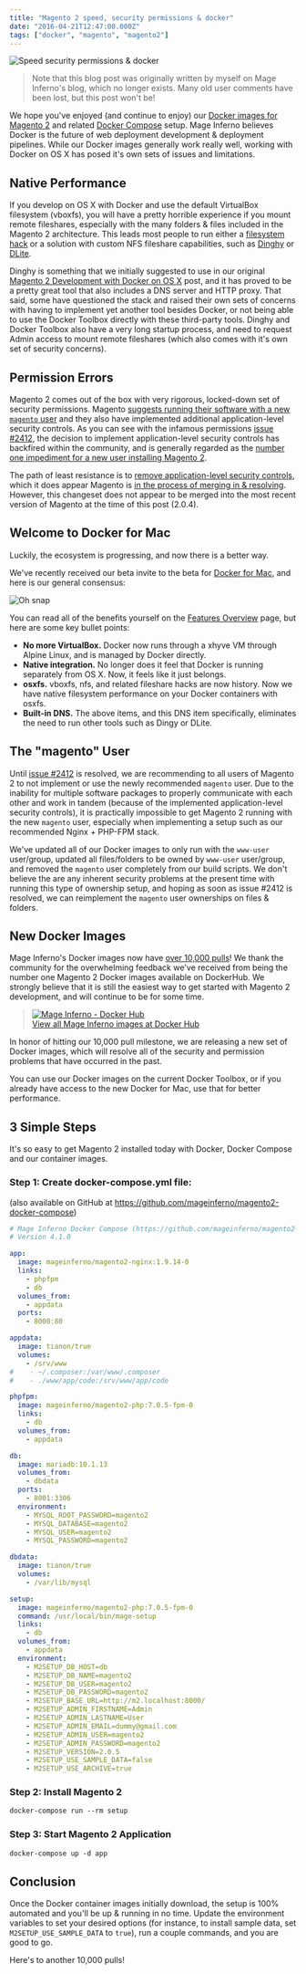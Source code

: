 ```yaml
---
title: "Magento 2 speed, security permissions & docker"
date: "2016-04-21T12:47:00.000Z"
tags: ["docker", "magento", "magento2"]
---
```


![Speed security permissions & docker](magento-2-speed-security-permissions-docker.png)

> Note that this blog post was originally written by myself on Mage Inferno's blog, which no longer exists. Many old user comments have been lost, but this post won't be!

We hope you've enjoyed (and continue to enjoy) our <a href="https://hub.docker.com/u/mageinferno/" target="_blank">Docker images for Magento 2</a> and related <a href="https://github.com/mageinferno/magento2-docker-compose" target="_blank">Docker Compose</a> setup. Mage Inferno believes Docker is the future of web deployment development & deployment pipelines. While our Docker images generally work really well, working with Docker on OS X has posed it's own sets of issues and limitations.

## Native Performance

If you develop on OS X with Docker and use the default VirtualBox filesystem (vboxfs), you will have a pretty horrible experience if you mount remote fileshares, especially with the many folders & files included in the Magento 2 architecture. This leads most people to run either a <a href="https://github.com/brikis98/docker-osx-dev" target="_blank">filesystem hack</a> or a solution with custom NFS fileshare capabilities, such as <a href="https://github.com/codekitchen/dinghy" target="_blank">Dinghy</a> or <a href="https://github.com/nlf/dlite" target="_blank">DLite</a>.

Dinghy is something that we initially suggested to use in our original <a href="/2015/07/15/magento-2-development-docker-os-x" target="_blank">Magento 2 Development with Docker on OS X</a> post, and it has proved to be a pretty great tool that also includes a DNS server and HTTP proxy. That said, some have questioned the stack and raised their own sets of concerns with having to implement yet another tool besides Docker, or not being able to use the Docker Toolbox directly with these third-party tools. Dinghy and Docker Toolbox also have a very long startup process, and need to request Admin access to mount remote fileshares (which also comes with it's own set of security concerns).

## Permission Errors

Magento 2 comes out of the box with very rigorous, locked-down set of security permissions. Magento <a href="http://devdocs.magento.com/guides/v2.0/install-gde/prereq/apache-user.html" target="_blank">suggests running their software with a new `magento` user</a> and they also have implemented additional application-level security controls. As you can see with the infamous permissions <a href="https://github.com/magento/magento2/issues/2412" target="_blank">issue #2412</a>, the decision to implement application-level security controls has backfired within the community, and is generally regarded as the <a href="https://github.com/magento/magento2/issues/2412#issuecomment-211807715" target="_blank">number one impediment for a new user installing Magento 2</a>.

The path of least resistance is to <a href="https://github.com/magento/magento2/issues/2412#issuecomment-189118410" target="_blank">remove application-level security controls</a>, which it does appear Magento is <a href="https://github.com/magento/magento2/commit/642127547acbc91f2cb864c3d4880ce4998a9bc4" target="_blank">in the process of merging in & resolving</a>. However, this changeset does not appear to be merged into the most recent version of Magento at the time of this post (2.0.4).

## Welcome to Docker for Mac

Luckily, the ecosystem is progressing, and now there is a better way.

We've recently received our beta invite to the beta for <a href="https://beta.docker.com/" target="_blank">Docker for Mac</a>, and here is our general consensus:

![Oh snap](giphy.gif)

You can read all of the benefits yourself on the <a href="https://beta.docker.com/docs/features-overview/" target="_blank">Features Overview</a> page, but here are some key bullet points:

- **No more VirtualBox.** Docker now runs through a xhyve VM through Alpine Linux, and is managed by Docker directly.
- **Native integration.** No longer does it feel that Docker is running separately from OS X. Now, it feels like it just belongs.
- **osxfs.** vboxfs, nfs, and related fileshare hacks are now history. Now we have native filesystem performance on your Docker containers with osxfs.
- **Built-in DNS.** The above items, and this DNS item specifically, eliminates the need to run other tools such as Dingy or DLite.

## The "magento" User

Until <a href="https://github.com/magento/magento2/issues/2412" target="_blank">issue #2412</a> is resolved, we are recommending to all users of Magento 2 to not implement or use the newly recommended `magento` user. Due to the inability for multiple software packages to properly communicate with each other and work in tandem (because of the implemented application-level security controls), it is practically impossible to get Magento 2 running with the new `magento` user, especially when implementing a setup such as our recommended Nginx + PHP-FPM stack.

We've updated all of our Docker images to only run with the `www-user` user/group, updated all files/folders to be owned by `www-user` user/group, and removed the `magento` user completely from our build scripts. We don't believe the are any inherent security problems at the present time with running this type of ownership setup, and hoping as soon as issue #2412 is resolved, we can reimplement the `magento` user ownerships on files & folders.

## New Docker Images

Mage Inferno's Docker images now have <a href="https://hub.docker.com/u/mageinferno/" target="_blank">over 10,000 pulls</a>! We thank the community for the overwhelming feedback we've received from being the number one Magento 2 Docker images available on DockerHub. We strongly believe that it is still the easiest way to get started with Magento 2 development, and will continue to be for some time.

> <a href="https://hub.docker.com/u/mageinferno/" target="_blank">![Mage Inferno - Docker Hub](logo-tm-md.png)<br/>View all Mage Inferno images at Docker Hub</a>

In honor of hitting our 10,000 pull milestone, we are releasing a new set of Docker images, which will resolve all of the security and permission problems that have occurred in the past.

You can use our Docker images on the current Docker Toolbox, or if you already have access to the new Docker for Mac, use that for better performance.

## 3 Simple Steps

It's so easy to get Magento 2 installed today with Docker, Docker Compose and our container images.

### Step 1: Create docker-compose.yml file:

(also available on GitHub at <a href="https://github.com/mageinferno/magento2-docker-compose" target="_blank">https://github.com/mageinferno/magento2-docker-compose</a>)

```yaml
# Mage Inferno Docker Compose (https://github.com/mageinferno/magento2-docker-compose)
# Version 4.1.0

app:
  image: mageinferno/magento2-nginx:1.9.14-0
  links:
    - phpfpm
    - db
  volumes_from:
    - appdata
  ports:
    - 8000:80

appdata:
  image: tianon/true
  volumes:
    - /srv/www
#    - ~/.composer:/var/www/.composer
#    - ./www/app/code:/srv/www/app/code

phpfpm:
  image: mageinferno/magento2-php:7.0.5-fpm-0
  links:
    - db
  volumes_from:
    - appdata

db:
  image: mariadb:10.1.13
  volumes_from:
    - dbdata
  ports:
    - 8001:3306
  environment:
    - MYSQL_ROOT_PASSWORD=magento2
    - MYSQL_DATABASE=magento2
    - MYSQL_USER=magento2
    - MYSQL_PASSWORD=magento2

dbdata:
  image: tianon/true
  volumes:
    - /var/lib/mysql

setup:
  image: mageinferno/magento2-php:7.0.5-fpm-0
  command: /usr/local/bin/mage-setup
  links:
    - db
  volumes_from:
    - appdata
  environment:
    - M2SETUP_DB_HOST=db
    - M2SETUP_DB_NAME=magento2
    - M2SETUP_DB_USER=magento2
    - M2SETUP_DB_PASSWORD=magento2
    - M2SETUP_BASE_URL=http://m2.localhost:8000/
    - M2SETUP_ADMIN_FIRSTNAME=Admin
    - M2SETUP_ADMIN_LASTNAME=User
    - M2SETUP_ADMIN_EMAIL=dummy@gmail.com
    - M2SETUP_ADMIN_USER=magento2
    - M2SETUP_ADMIN_PASSWORD=magento2
    - M2SETUP_VERSION=2.0.5
    - M2SETUP_USE_SAMPLE_DATA=false
    - M2SETUP_USE_ARCHIVE=true
```

### Step 2: Install Magento 2

```meta
docker-compose run --rm setup
```

### Step 3: Start Magento 2 Application

```meta
docker-compose up -d app
```

## Conclusion

Once the Docker container images initially download, the setup is 100% automated and you'll be up & running in no time. Update the environment variables to set your desired options (for instance, to install sample data, set `M2SETUP_USE_SAMPLE_DATA` to `true`), run a couple commands, and you are good to go.

Here's to another 10,000 pulls!
